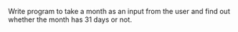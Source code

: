 Write program to take a month as an input from the user and find out whether the month has 31 days or not.